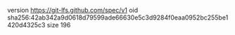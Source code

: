 version https://git-lfs.github.com/spec/v1
oid sha256:42ab342a9d0618d79599ade66630e5c3d9284f0eaa0952bc255be1420d4325c3
size 196
